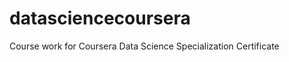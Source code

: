 datasciencecoursera
===================

Course work for Coursera Data Science Specialization Certificate
